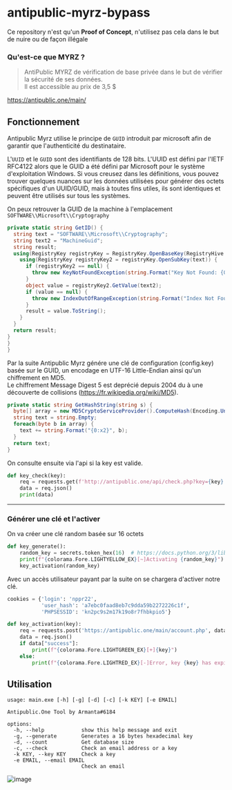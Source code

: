 # antipublic-myrz-bypass
Ce repository n'est qu'un **Proof of Concept**, n'utilisez pas cela dans le but de nuire ou de façon illégale

### Qu'est-ce que MYRZ ?
>AntiPublic MYRZ de vérification de base privée dans le but de vérifier la sécurité de ses données.<br>
Il est accessible au prix de 3,5 $

https://antipublic.one/main/

## Fonctionnement
Antipublic Myrz utilise le principe de `GUID` introduit par microsoft afin de garantir que l'authenticité du destinataire.

L'`UUID` et le `GUID` sont des identifiants de 128 bits. L'UUID est défini par l'IETF RFC4122 alors que le GUID a été défini par Microsoft pour le système d'exploitation Windows. Si vous creusez dans les définitions, vous pouvez trouver quelques nuances sur les données utilisées pour générer des octets spécifiques d'un UUID/GUID, mais à toutes fins utiles, ils sont identiques et peuvent être utilisés sur tous les systèmes.

On peux retrouver la GUID de la machine à l'emplacement `SOFTWARE\\Microsoft\\Cryptography`
```csharp
private static string GetID() {
  string text = "SOFTWARE\\Microsoft\\Cryptography";
  string text2 = "MachineGuid";
  string result;
  using(RegistryKey registryKey = RegistryKey.OpenBaseKey(RegistryHive.LocalMachine, RegistryView.Registry64)) {
    using(RegistryKey registryKey2 = registryKey.OpenSubKey(text)) {
      if (registryKey2 == null) {
        throw new KeyNotFoundException(string.Format("Key Not Found: {0}", text));
      }
      object value = registryKey2.GetValue(text2);
      if (value == null) {
        throw new IndexOutOfRangeException(string.Format("Index Not Found: {0}", text2));
      }
      result = value.ToString();
    }
  }
  return result;
}
}
}
```
Par la suite Antipublic Myrz génére une clé de configuration (config.key) basée sur le GUID, un encodage en UTF-16 Little-Endian ainsi qu'un chiffrement en MD5.<br>
Le chiffrement Message Digest 5 est deprécié depuis 2004 du à une découverte de collisions (https://fr.wikipedia.org/wiki/MD5).
```csharp
private static string GetHashString(string s) {
  byte[] array = new MD5CryptoServiceProvider().ComputeHash(Encoding.Unicode.GetBytes(s));
  string text = string.Empty;
  foreach(byte b in array) {
    text += string.Format("{0:x2}", b);
  }
  return text;
}
```

On consulte ensuite via l'api si la key est valide.
```python
def key_check(key):
    req = requests.get(f'http://antipublic.one/api/check.php?key={key}')
    data = req.json()
    print(data)
```

<hr>

### Générer une clé et l'activer

On va créer une clé random basée sur 16 octets

```python
def key_generate():
    random_key = secrets.token_hex(16)  # https://docs.python.org/3/library/secrets.html#secrets.token_hex
    print(f"{colorama.Fore.LIGHTYELLOW_EX}[~]Activating {random_key}")
    key_activation(random_key)
```

Avec un accès utilisateur payant par la suite on se chargera d'activer notre clé.
```python
cookies = {'login': 'nppr22',
           'user_hash': 'a7ebc0faad8eb7c9dda59b2272226c1f',
           'PHPSESSID': 'kn2pc9s2m17k19o8r7fhbkpio5'}

def key_activation(key):
    req = requests.post('https://antipublic.one/main/account.php', data={'your_key': key}, cookies=cookies)
    data = req.json()
    if data["success"]:
        print(f"{colorama.Fore.LIGHTGREEN_EX}[+]{key}")
    else:
        print(f"{colorama.Fore.LIGHTRED_EX}[-]Error, key {key} has expired")
```

## Utilisation

```
usage: main.exe [-h] [-g] [-d] [-c] [-k KEY] [-e EMAIL]

Antipublic.One Tool by Armanta#6184

options:
  -h, --help            show this help message and exit
  -g, --generate        Generates a 16 bytes hexadecimal key
  -d, --count           Get database size
  -c, --check           Check an email address or a key
  -k KEY, --key KEY     Check a key
  -e EMAIL, --email EMAIL
                        Check an email
```
![image](https://user-images.githubusercontent.com/83721477/177056413-04e40a27-b1ba-4c14-9832-ad47da171d05.png)

